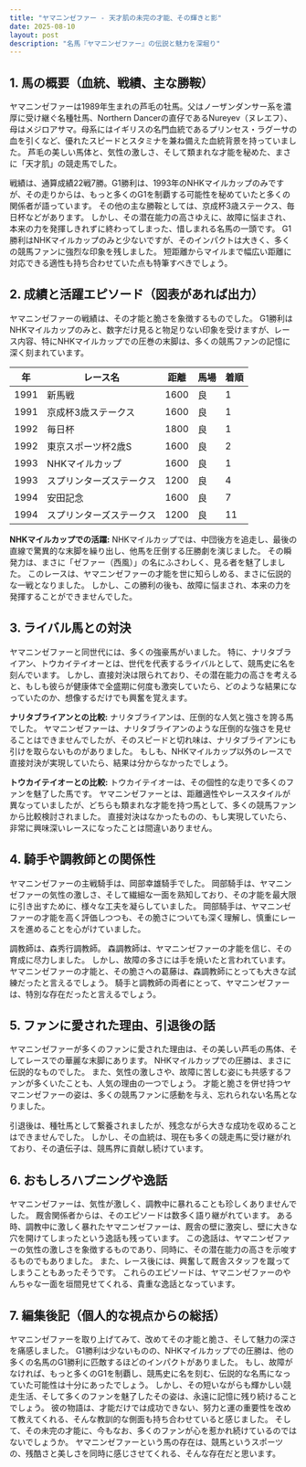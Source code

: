 ```yaml
---
title: "ヤマニンゼファー - 天才肌の未完の才能、その輝きと影"
date: 2025-08-10
layout: post
description: "名馬『ヤマニンゼファー』の伝説と魅力を深堀り"
---
```


## 1. 馬の概要（血統、戦績、主な勝鞍）

ヤマニンゼファーは1989年生まれの芦毛の牡馬。父はノーザンダンサー系を濃厚に受け継ぐ名種牡馬、Northern Dancerの直仔であるNureyev（ヌレエフ）、母はメジロアサマ。母系にはイギリスの名門血統であるプリンセス・ラグーサの血を引くなど、優れたスピードとスタミナを兼ね備えた血統背景を持っていました。  芦毛の美しい馬体と、気性の激しさ、そして類まれな才能を秘めた、まさに「天才肌」の競走馬でした。

戦績は、通算成績22戦7勝。G1勝利は、1993年のNHKマイルカップのみですが、その走りからは、もっと多くのG1を制覇する可能性を秘めていたと多くの関係者が語っています。  その他の主な勝鞍としては、京成杯3歳ステークス、毎日杯などがあります。  しかし、その潜在能力の高さゆえに、故障に悩まされ、本来の力を発揮しきれずに終わってしまった、惜しまれる名馬の一頭です。  G1勝利はNHKマイルカップのみと少ないですが、そのインパクトは大きく、多くの競馬ファンに強烈な印象を残しました。  短距離からマイルまで幅広い距離に対応できる適性も持ち合わせていた点も特筆すべきでしょう。


## 2. 成績と活躍エピソード（図表があれば出力）

ヤマニンゼファーの戦績は、その才能と脆さを象徴するものでした。  G1勝利はNHKマイルカップのみと、数字だけ見ると物足りない印象を受けますが、レース内容、特にNHKマイルカップでの圧巻の末脚は、多くの競馬ファンの記憶に深く刻まれています。

| 年 | レース名                | 距離 | 馬場 | 着順 |
|---|-------------------------|------|------|------|
| 1991 | 新馬戦                 | 1600 | 良   | 1    |
| 1991 | 京成杯3歳ステークス    | 1600 | 良   | 1    |
| 1992 | 毎日杯                 | 1800 | 良   | 1    |
| 1992 | 東京スポーツ杯2歳S     | 1600 | 良   | 2    |
| 1993 | NHKマイルカップ         | 1600 | 良   | 1    |
| 1993 | スプリンターズステークス | 1200 | 良   | 4    |
| 1994 | 安田記念               | 1600 | 良   | 7    |
| 1994 | スプリンターズステークス | 1200 | 良   | 11   |


**NHKマイルカップでの活躍:**  NHKマイルカップでは、中団後方を追走し、最後の直線で驚異的な末脚を繰り出し、他馬を圧倒する圧勝劇を演じました。  その瞬発力は、まさに「ゼファー（西風）」の名にふさわしく、見る者を魅了しました。  このレースは、ヤマニンゼファーの才能を世に知らしめる、まさに伝説的な一戦となりました。  しかし、この勝利の後も、故障に悩まされ、本来の力を発揮することができませんでした。


## 3. ライバル馬との対決

ヤマニンゼファーと同世代には、多くの強豪馬がいました。  特に、ナリタブライアン、トウカイテイオーとは、世代を代表するライバルとして、競馬史に名を刻んでいます。  しかし、直接対決は限られており、その潜在能力の高さを考えると、もしも彼らが健康体で全盛期に何度も激突していたら、どのような結果になっていたのか、想像するだけでも興奮を覚えます。

**ナリタブライアンとの比較:** ナリタブライアンは、圧倒的な人気と強さを誇る馬でした。  ヤマニンゼファーは、ナリタブライアンのような圧倒的な強さを見せることはできませんでしたが、そのスピードと切れ味は、ナリタブライアンにも引けを取らないものがありました。  もしも、NHKマイルカップ以外のレースで直接対決が実現していたら、結果は分からなかったでしょう。

**トウカイテイオーとの比較:** トウカイテイオーは、その個性的な走りで多くのファンを魅了した馬です。  ヤマニンゼファーとは、距離適性やレーススタイルが異なっていましたが、どちらも類まれな才能を持つ馬として、多くの競馬ファンから比較検討されました。  直接対決はなかったものの、もし実現していたら、非常に興味深いレースになったことは間違いありません。


## 4. 騎手や調教師との関係性

ヤマニンゼファーの主戦騎手は、岡部幸雄騎手でした。  岡部騎手は、ヤマニンゼファーの気性の激しさ、そして繊細な一面を熟知しており、その才能を最大限に引き出すために、様々な工夫を凝らしていました。  岡部騎手は、ヤマニンゼファーの才能を高く評価しつつも、その脆さについても深く理解し、慎重にレースを進めることを心がけていました。

調教師は、森秀行調教師。  森調教師は、ヤマニンゼファーの才能を信じ、その育成に尽力しました。  しかし、故障の多さには手を焼いたと言われています。  ヤマニンゼファーの才能と、その脆さへの葛藤は、森調教師にとっても大きな試練だったと言えるでしょう。  騎手と調教師の両者にとって、ヤマニンゼファーは、特別な存在だったと言えるでしょう。


## 5. ファンに愛された理由、引退後の話

ヤマニンゼファーが多くのファンに愛された理由は、その美しい芦毛の馬体、そしてレースでの華麗な末脚にあります。  NHKマイルカップでの圧勝は、まさに伝説的なものでした。  また、気性の激しさや、故障に苦しむ姿にも共感するファンが多くいたことも、人気の理由の一つでしょう。  才能と脆さを併せ持つヤマニンゼファーの姿は、多くの競馬ファンに感動を与え、忘れられない名馬となりました。

引退後は、種牡馬として繋養されましたが、残念ながら大きな成功を収めることはできませんでした。  しかし、その血統は、現在も多くの競走馬に受け継がれており、その遺伝子は、競馬界に貢献し続けています。


## 6. おもしろハプニングや逸話

ヤマニンゼファーは、気性が激しく、調教中に暴れることも珍しくありませんでした。  厩舎関係者からは、そのエピソードは数多く語り継がれています。  ある時、調教中に激しく暴れたヤマニンゼファーは、厩舎の壁に激突し、壁に大きな穴を開けてしまったという逸話も残っています。  この逸話は、ヤマニンゼファーの気性の激しさを象徴するものであり、同時に、その潜在能力の高さを示唆するものでもありました。  また、レース後には、興奮して厩舎スタッフを蹴ってしまうこともあったそうです。  これらのエピソードは、ヤマニンゼファーのやんちゃな一面を垣間見せてくれる、貴重な逸話となっています。


## 7. 編集後記（個人的な視点からの総括）

ヤマニンゼファーを取り上げてみて、改めてその才能と脆さ、そして魅力の深さを痛感しました。  G1勝利は少ないものの、NHKマイルカップでの圧勝は、他の多くの名馬のG1勝利に匹敵するほどのインパクトがありました。  もし、故障がなければ、もっと多くのG1を制覇し、競馬史に名を刻む、伝説的な名馬になっていた可能性は十分にあったでしょう。  しかし、その短いながらも輝かしい競走生活、そして多くのファンを魅了したその姿は、永遠に記憶に残り続けることでしょう。  彼の物語は、才能だけでは成功できない、努力と運の重要性を改めて教えてくれる、そんな教訓的な側面も持ち合わせていると感じました。  そして、その未完の才能に、今もなお、多くのファンが心を惹かれ続けているのではないでしょうか。  ヤマニンゼファーという馬の存在は、競馬というスポーツの、残酷さと美しさを同時に感じさせてくれる、そんな存在だと思います。
